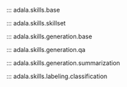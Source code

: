 
::: adala.skills.base

::: adala.skills.skillset

::: adala.skills.generation.base

::: adala.skills.generation.qa

::: adala.skills.generation.summarization

::: adala.skills.labeling.classification
